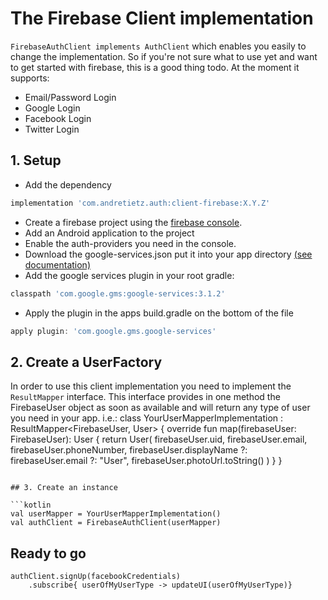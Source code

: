 # The Firebase Client implementation
```FirebaseAuthClient implements AuthClient``` which enables you easily
to change the implementation. So if you're not sure what to use yet and
want to get started with firebase, this is a good thing todo.
At the moment it supports:
* Email/Password Login
* Google Login
* Facebook Login
* Twitter Login

## 1. Setup
* Add the dependency
```gradle
implementation 'com.andretietz.auth:client-firebase:X.Y.Z'
```
* Create a firebase project using the [firebase console](https://console.firebase.google.com).
* Add an Android application to the project
* Enable the auth-providers you need in the console.
* Download the google-services.json put it into your app directory [(see documentation)](https://developers.google.com/android/guides/google-services-plugin)
* Add the google services plugin in your root gradle:
```gradle
classpath 'com.google.gms:google-services:3.1.2'
```
* Apply the plugin in the apps build.gradle on the bottom of the file
```gradle
apply plugin: 'com.google.gms.google-services'
```

## 2. Create a UserFactory
In order to use this client implementation you need to implement the
```ResultMapper``` interface. This interface provides in one method
the FirebaseUser object as soon as available and will return any type
of user you need in your app.
i.e.:
class YourUserMapperImplementation : ResultMapper<FirebaseUser, User> {
    override fun map(firebaseUser: FirebaseUser): User {
        return User(
                firebaseUser.uid,
                firebaseUser.email,
                firebaseUser.phoneNumber,
                firebaseUser.displayName ?: firebaseUser.email ?: "User",
                firebaseUser.photoUrl.toString()
        )
    }
}
```

## 3. Create an instance

```kotlin
val userMapper = YourUserMapperImplementation()
val authClient = FirebaseAuthClient(userMapper)
```

## Ready to go

```
authClient.signUp(facebookCredentials)
    .subscribe{ userOfMyUserType -> updateUI(userOfMyUserType)}
```
